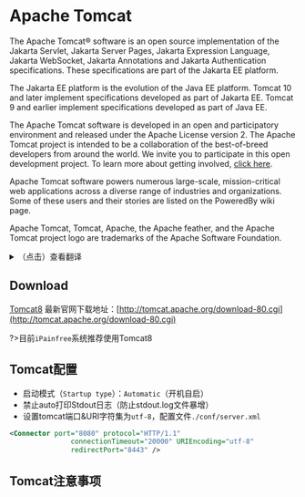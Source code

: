 # Apache Tomcat

The Apache Tomcat® software is an open source implementation of the Jakarta Servlet, Jakarta Server Pages, Jakarta Expression Language, Jakarta WebSocket, Jakarta Annotations and Jakarta Authentication specifications. These specifications are part of the Jakarta EE platform.

The Jakarta EE platform is the evolution of the Java EE platform. Tomcat 10 and later implement specifications developed as part of Jakarta EE. Tomcat 9 and earlier implement specifications developed as part of Java EE.

The Apache Tomcat software is developed in an open and participatory environment and released under the Apache License version 2. The Apache Tomcat project is intended to be a collaboration of the best-of-breed developers from around the world. We invite you to participate in this open development project. To learn more about getting involved, [click here](https://tomcat.apache.org/getinvolved.html).

Apache Tomcat software powers numerous large-scale, mission-critical web applications across a diverse range of industries and organizations. Some of these users and their stories are listed on the PoweredBy wiki page.

Apache Tomcat, Tomcat, Apache, the Apache feather, and the Apache Tomcat project logo are trademarks of the Apache Software Foundation.

<details>
<summary>（点击）查看翻译</summary>

Apache Tomcat®软件是Jakarta Servlet、Jakarta Server Pages、Jakarta Expression Language、Jakarta WebSocket、Jakarta Annotations和Jakarta Authentication specification的开源实现。这些规范是Jakarta EE平台的一部分。

Jakarta EE平台是Java EE平台的演变。Tomcat 10以及以后的实现规范作为Jakarta EE的一部分开发。Tomcat 9和早期的实现规范是作为Java EE的一部分开发的。

Apache Tomcat软件是在一个开放和参与的环境中开发的，并在Apache许可证版本2下发布。Apache Tomcat项目旨在成为来自世界各地的最佳开发人员的协作。我们邀请您参与这个开放开发项目。想了解更多关于参与的信息，[请点击这里](https://tomcat.apache.org/getinvolved.html)。

Apache Tomcat软件支持许多跨不同行业和组织的大规模、关键任务的web应用程序。PoweredBy wiki页面列出了其中一些用户及其故事。

Apache Tomcat、Tomcat、Apache、Apache羽毛和Apache Tomcat项目标志都是Apache软件基金会的商标。
</details>

## Download

[Tomcat8](http://tomcat.apache.org/download-80.cgi) 最新官网下载地址：[http://tomcat.apache.org/download-80.cgi](http://tomcat.apache.org/download-80.cgi)

?>目前`iPainfree`系统推荐使用Tomcat8

## Tomcat配置

- 启动模式（`Startup type`）：`Automatic`（开机自启）
- 禁止auto打印Stdout日志（防止stdout.log文件暴增）
- 设置tomcat端口&URI字符集为`utf-8`，配置文件`./conf/server.xml`

```xml
<Connector port="8080" protocol="HTTP/1.1"
               connectionTimeout="20000" URIEncoding="utf-8"
               redirectPort="8443" />
```


## Tomcat注意事项

